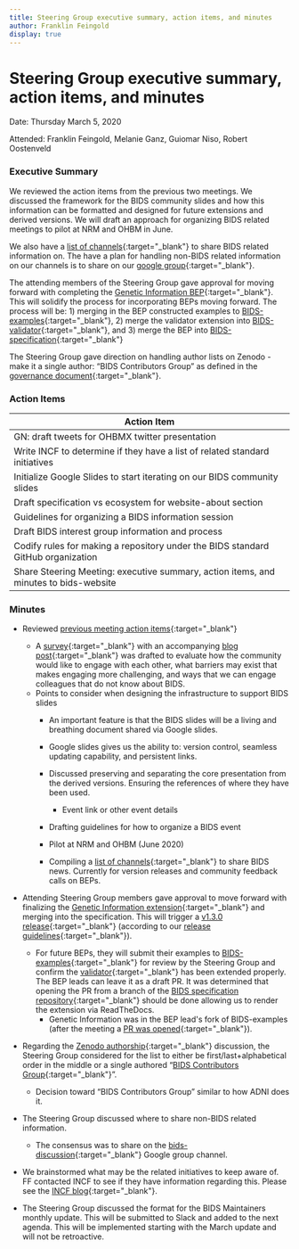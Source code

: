 ```yaml
---
title: Steering Group executive summary, action items, and minutes
author: Franklin Feingold
display: true
---
```


# Steering Group executive summary, action items, and minutes

Date: Thursday March 5, 2020

Attended: Franklin Feingold, Melanie Ganz, Guiomar Niso, Robert Oostenveld

<!--more-->

### Executive Summary

We reviewed the action items from the previous two meetings. We discussed the framework for the BIDS community slides and how this information can be formatted and designed for future extensions and derived versions. We will draft an approach for organizing BIDS related meetings to pilot at NRM and OHBM in June.

We also have a [list of channels](https://docs.google.com/spreadsheets/d/16SAGK3zG93WM2EWuoZDcRIC7ygPc5b7PDNGpFyC3obA/edit#gid=0){:target="_blank"} to share BIDS related information on. The have a plan for handling non-BIDS related information on our channels is to share on our [google group](https://groups.google.com/forum/#!forum/bids-discussion){:target="_blank"}.

The attending members of the Steering Group gave approval for moving forward with completing the [Genetic Information BEP](https://github.com/bids-standard/bids-specification/pull/395){:target="_blank"}. This will solidify the process for incorporating BEPs moving forward. The process will be: 1) merging in the BEP constructed examples to [BIDS-examples](https://github.com/bids-standard/bids-examples){:target="_blank"}, 2) merge the validator extension into [BIDS-validator](https://github.com/bids-standard/bids-validator){:target="_blank"}, and 3) merge the BEP into [BIDS-specification](https://github.com/bids-standard/bids-specification){:target="_blank"}

The Steering Group gave direction on handling author lists on Zenodo - make it a single author: “BIDS Contributors Group” as defined in the [governance document](https://docs.google.com/document/d/1R-J2lL9V_wIkYhye4zH-feyl4P4J8NyO40rIYyY141o/edit){:target="_blank"}.

### Action Items

| Action Item |
| -------- |
| GN: draft tweets for OHBMX twitter presentation    |
| Write INCF to determine if they have a list of related standard initiatives |
| Initialize Google Slides to start iterating on our BIDS community slides |
| Draft specification vs ecosystem for website-about section |
| Guidelines for organizing a BIDS information session |
| Draft BIDS interest group information and process |
| Codify rules for making a repository under the BIDS standard GitHub organization |
| Share Steering Meeting: executive summary, action items, and minutes to bids-website |

### Minutes

- Reviewed [previous meeting action items](https://bids.neuroimaging.io/2020/03/12/Steering-Group-executive-summary,-action-items,-and-minutes.html#action-items){:target="_blank"}
  - A [survey](https://docs.google.com/forms/d/e/1FAIpQLSfGjTA-U_1LECRsbuBQ9X7kdi34aEdxTMoWCwwkEgou-qpb4A/viewform){:target="_blank"} with an accompanying [blog post](https://bids.neuroimaging.io/2020/03/20/engage-with-the-bids-ecosystem.html){:target="_blank"} was drafted to evaluate how the community would like to engage with each other, what barriers may exist that makes engaging more challenging, and ways that we can engage colleagues that do not know about BIDS.
  - Points to consider when designing the infrastructure to support BIDS slides
    - An important feature is that the BIDS slides will be a living and breathing document shared via Google slides.
    - Google slides gives us the ability to: version control, seamless updating capability, and persistent links.
    - Discussed preserving and separating the core presentation from the derived versions. Ensuring the references of where they have been used.
      -  Event link or other event details

    - Drafting guidelines for how to organize a BIDS event
    - Pilot at NRM and OHBM (June 2020)

    - Compiling a [list of channels](https://docs.google.com/spreadsheets/d/16SAGK3zG93WM2EWuoZDcRIC7ygPc5b7PDNGpFyC3obA/edit#gid=0){:target="_blank"} to share BIDS news. Currently for version releases and community feedback calls on BEPs.


- Attending Steering Group members gave approval to move forward with finalizing the [Genetic Information extension](https://github.com/bids-standard/bids-specification/pull/395){:target="_blank"} and merging into the specification. This will trigger a [v1.3.0 release](https://github.com/bids-standard/bids-specification/pull/435){:target="_blank"} (according to our [release guidelines](https://github.com/bids-standard/bids-specification/blob/master/Release_Guideline.md){:target="_blank"}).

  - For future BEPs, they will submit their examples to [BIDS-examples](https://github.com/bids-standard/bids-examples){:target="_blank"} for review by the Steering Group and confirm the [validator](https://github.com/bids-standard/bids-validator){:target="_blank"} has been extended properly. The BEP leads can leave it as a draft PR. It was determined that opening the PR from a branch of the [BIDS specification repository](https://github.com/bids-standard/bids-specification){:target="_blank"} should be done allowing us to render the extension via ReadTheDocs.
    - Genetic Information was in the BEP lead's fork of BIDS-examples (after the meeting a [PR was opened](https://github.com/bids-standard/bids-examples/pull/178){:target="_blank"}).

- Regarding the [Zenodo authorship](https://github.com/bids-standard/bids-specification/issues/66){:target="_blank"} discussion, the Steering Group considered for the list to either be  first/last+alphabetical order in the middle or a single authored “[BIDS Contributors Group](https://bids.neuroimaging.io/governance.html#bids-contributors-group){:target="_blank"}”.
  - Decision toward “BIDS Contributors Group” similar to how ADNI does it.


- The Steering Group discussed where to share non-BIDS related information.
  - The consensus was to share on the [bids-discussion](https://groups.google.com/forum/#!forum/bids-discussion){:target="_blank"} Google group channel.

- We brainstormed what may be the related initiatives to keep aware of. FF contacted INCF to see if they have information regarding this. Please see the [INCF blog](https://www.incf.org/blogs-list){:target="_blank"}.

- The Steering Group discussed the format for the BIDS Maintainers monthly update. This will be submitted to Slack and added to the next agenda. This will be implemented starting with the March update and will not be retroactive.
